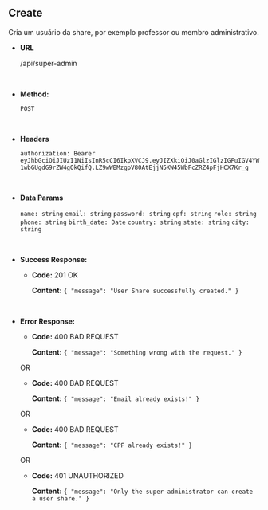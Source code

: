 ## **Create**

Cria um usuário da share, por exemplo professor ou membro administrativo.

- **URL**

  /api/super-admin

</br>

- **Method:**

  `POST`

</br>

- **Headers**

  `authorization: Bearer eyJhbGciOiJIUzI1NiIsInR5cCI6IkpXVCJ9.eyJIZXkiOiJ0aGlzIGlzIGFuIGV4YW1wbGUgdG9rZW4gOkQifQ.LZ9wWBMzgpV80AtEjjN5KW45WbFcZRZ4pFjHCX7Kr_g`

</br>

- **Data Params**

  `name: string`
  `email: string`
  `password: string`
  `cpf: string`
  `role: string`
  `phone: string`
  `birth_date: Date`
  `country: string`
  `state: string`
  `city: string`


</br>

- **Success Response:**

  - **Code:** 201 OK

    **Content:** `{ "message": "User Share successfully created." }`

</br>

- **Error Response:**

  - **Code:** 400 BAD REQUEST

    **Content:** `{ "message": "Something wrong with the request." }`

  OR

  - **Code:** 400 BAD REQUEST

    **Content:** `{ "message": "Email already exists!" }`

  OR

  - **Code:** 400 BAD REQUEST

    **Content:** `{ "message": "CPF already exists!" }`

  OR

  - **Code:** 401 UNAUTHORIZED

    **Content:** `{ "message": "Only the super-administrator can create a user share." }`
